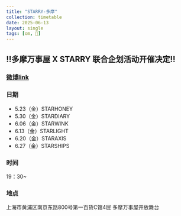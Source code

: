 ```yaml
---
title: "STARRY-多摩"
collection: timetable
date: 2025-06-13
layout: single
tags: [om, 🎫]
---
```


## ‼️多摩万事屋 X STARRY 联合企划活动开催决定‼️

### [微博link](https://weibo.com/7929840325/PsSrQEMIt#comment)

### 日期
- 5.23（金）STARHONEY
- 5.30（金）STARDIARY
- 6.06（金）STARWINK
- 6.13（金）STARLIGHT
- 6.20（金）STARAXIS
- 6.27（金）STARSHIPS

### 时间

19：30~

### 地点

上海市黄浦区南京东路800号第一百货C馆4层 多摩万事屋开放舞台